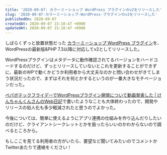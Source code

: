 ```yaml
---
title: '2020-09-07: カラーミーショップ WordPress プラグインのv2をリリースした'
slug: '2020-09-07-カラーミーショップ-WordPress-プラグインのv2をリリースした'
publishedOn: 2020-09-07
createdAt: 2020-09-07 15:10:47 +0900
updatedAt: 2020-09-07 15:10:47 +0900
---
```

しばらくずっと放置状態だった [カラーミーショップ WordPress プラグイン](https://ja.wordpress.org/plugins/colormeshop/)を、WordPressの最新版&PHP 7.3以降に対応してv2としてリリースした。

WordPressプラグインはメタデータに動作確認されてるバージョンをハードコードするのだけど、ずっとリリースしていないとこれを更新することができずに、最新のWPで動くかどうか利用者から大丈夫なのかと問い合わせがきてしまう状況だったので、まずはそれを何とかするというのが一番大きなモチベージョンだった。

[ペパボテックフライデーでWordPressプラグイン開発について動画発表した | けんちゃんくんさんのWeb日記](https://diary.shu-cream.net/2020/05/08/ptf-2020-05-09.html)で書いたようなことも大体終わったので、開発やリリースの俗人化も多少軽減されたと思うのでよかった。

今後については、簡単に使えるようにアプリ連携の仕組みを作り込んだりしたいのだけど、クライアントシークレットとかを扱ったらいいのかわからないので調べるところから。

もしここを見てる利用者の方がいたら、要望など聞いてみたいのでコメントかTwitterあたりで連絡をください！
